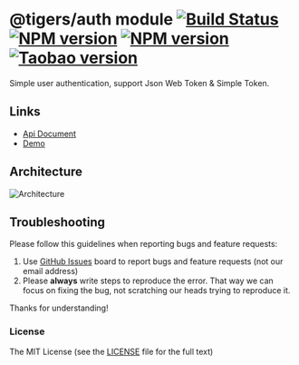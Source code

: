 # @tigers/auth module [![Build Status](https://travis-ci.org/cipchk/delon.svg?branch=master)](https://travis-ci.org/cipchk/delon) [![NPM version](https://img.shields.io/npm/v/@tigers/auth.svg)](https://www.npmjs.com/package/@tigers/auth) [![NPM version](https://img.shields.io/npm/v/@tigers/auth/next.svg)](https://www.npmjs.com/package/@tigers/auth) [![Taobao version](https://npm.taobao.org/badge/v/@tigers/auth.svg?style=flat-square)](https://npm.taobao.org/package/@tigers/auth)

Simple user authentication, support Json Web Token & Simple Token.

## Links

- [Api Document](http://ng-alain.com/auth)
- [Demo](https://cipchk.github.io/ng-alain/)

## Architecture

![Architecture](https://raw.githubusercontent.com/cipchk/delon/master/_screenshot/architecture.png)

## Troubleshooting

Please follow this guidelines when reporting bugs and feature requests:

1. Use [GitHub Issues](https://github.com/cipchk/delon/issues) board to report bugs and feature requests (not our email address)
2. Please **always** write steps to reproduce the error. That way we can focus on fixing the bug, not scratching our heads trying to reproduce it.

Thanks for understanding!

### License

The MIT License (see the [LICENSE](https://github.com/cipchk/delon/blob/master/LICENSE) file for the full text)
